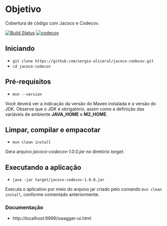 # Objetivo
Cobertura de código com Jacoco e Codecov.

[![Build Status](https://travis-ci.com/sergio-aliceral/jacoco-codecov.svg?branch=master)](https://travis-ci.com/sergio-aliceral/jacoco-codecov)
[![codecov](https://codecov.io/gh/sergio-aliceral/jacoco-codecov/branch/master/graph/badge.svg?token=TM61DT746O)](https://codecov.io/gh/sergio-aliceral/jacoco-codecov)

## Iniciando

- `git clone https://github.com/sergio-aliceral/jacoco-codecov.git`
- `cd jacoco-codecov`

## Pré-requisitos
- `mvn --version`<br>

Você deverá ver a indicação da versão do Maven instalada e a versão do JDK. Observe que o JDK é obrigatório, assim como a definição das variáveis de ambiente **JAVA_HOME** e **M2_HOME**.

## Limpar, compilar e empacotar
- `mvn clean install`<br>

Gera arquivo _jacoco-codecov-1.0.0.jar_ no diretório _target_.

## Executando a aplicação
- `java -jar target/jacoco-codecov-1.0.0.jar`<br>

Executa o aplicativo por meio do arquivo jar criado pelo comando `mvn clean install`, conforme comentado anteriormente.

### Documentação

- http://localhost:9999/swagger-ui.html
